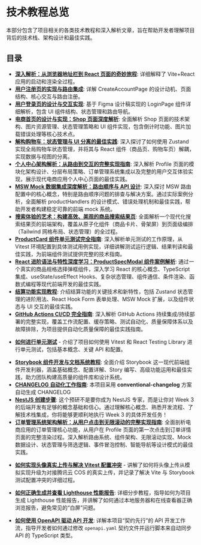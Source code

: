 # 技术教程总览

本部分包含了项目相关的各类技术教程和深入解析文章，旨在帮助开发者理解项目背后的技术栈、架构设计和最佳实践。

## 目录

- [**深入解析：从浏览器地址栏到 React 页面的奇妙旅程**](./how-vite-react-app-works.md): 详细解释了 Vite+React 应用的启动和渲染全过程。
- [**用户注册页的实现与路由集成**](./how-create-account-page-works.md): 详解 CreateAccountPage 的设计动机、页面结构、核心交互与路由注册。
- [**用户登录页的设计与交互实现**](./how-login-page-works.md): 基于 Figma 设计稿实现的 LoginPage 组件详细解析，包含 UI 组件结构、状态管理和路由导航。
- [**电商首页的设计与实现：Shop 页面深度解析**](./how-shop-page-works.md): 全面解析 Shop 页面的技术架构、图片资源管理、状态管理策略和 UI 组件实现，包含倒计时功能、图片加载错误处理等核心技术点。
- [**解构购物车：状态管理与 UI 分离的最佳实践**](./how-cart-and-state-management-works.md): 深入探讨了如何使用 Zustand 实现全局购物车状态管理，并将其与 React 组件（商品页、购物车页）解耦，实现数据与视图的分离。
- [**个人中心架构解析：从路由到交互的完整实现指南**](./how-profile-page-works.md): 深入解析 Profile 页面的模块化架构设计、分层布局策略、订单管理系统集成以及完整的用户交互体验实现，展示现代电商应用个人中心页面的最佳实践。
- [**MSW Mock 数据集成深度解析：路由顺序与 API 设计**](./how-msw-mock-integration-works.md): 深入探讨 MSW 路由配置中的核心概念，特别是路由顺序问题的排查与解决方案。通过实际案例分析，全面解析 productHandlers 的设计模式、错误处理机制和最佳实践，帮助开发者构建稳定可靠的前端 mock 系统。
- [**搜索体验的艺术：构建高效、美观的商品搜索结果页**](./how-search-result-page-works.md): 全面解析一个现代化搜索结果页的前端架构，覆盖从原子化组件（商品卡片、骨架屏）到页面级编排（Tailwind 网格布局、状态管理）的全过程。
- [**ProductCard 组件单元测试完全指南**](./how-ProductCard-unit-testing-works.md): 深入解析单元测试的工作原理，从 Vitest 环境配置到具体测试用例实现，详细讲解测试运行逻辑、结果判读和最佳实践，为前端组件测试提供完整的技术指南。
- [**React 进阶语法与特性深度学习：ProductSpecModal 组件案例解析**](./how-product-spec-modal-works.md): 通过一个真实的商品规格选择弹框组件，深入学习 React 的核心概念、TypeScript 集成、useState/useEffect Hooks、复杂状态管理、组件通信、条件渲染、函数式编程等现代前端开发的最佳实践。
- [**结算功能实现教程**](./how-checkout-functionality-works.md): 介绍结算功能的关键技术和新特性，包括 Zustand 状态管理的进阶用法、React Hook Form 表单处理、MSW Mock 扩展，以及组件状态与 UI 交互的最佳实践。
- [**GitHub Actions CI/CD 完全指南**](./how-github-actions-cicd-works.md): 深入解析 GitHub Actions 持续集成/持续部署的完整实现，覆盖工作流配置、缓存策略、测试自动化、质量保障体系以及故障排除，为项目提供自动化质量保障的最佳实践指南。

* [**如何进行单元测试**](./how-unit-testing-works.md) - 介绍了项目如何使用 Vitest 和 React Testing Library 进行单元测试，包括基本概念、关键 API 和配置。

- [**Storybook 组件开发与文档系统教程**](./how-storybook-works.md): 全面介绍 Storybook 这一现代前端组件开发利器，涵盖基础概念、配置详解、Story 编写、高级功能运用和最佳实践，助力团队构建高质量的组件库和设计系统。
- [**CHANGELOG 自动化工作指南**](./how-changelog-automation-works.md): 本项目采用 **conventional-changelog** 方案自动生成 CHANGELOG
- [**NestJS 创建步骤**](./how-nestjs-preparation-works.md): 这个预研不是要你成为 NestJS 专家，而是让你对 Week 3 的后端开发有足够的概念基础和信心。通过理解核心概念、熟悉开发流程、了解技术栈集成，你将能够更顺利地执行 Week 3 的具体开发任务！
- [**订单管理系统架构解析：从用户点击到无限滚动的完整实现指南**](./how-order-management-works.md): 全面剖析电商应用的订单管理核心功能，从用户在 Profile 页面的第一次点击到订单详情页面的完整渲染过程。深入解析路由系统、组件架构、无限滚动实现、Mock 数据设计、状态管理与筛选逻辑、事件冒泡控制、智能导航等设计模式的最佳实践。

* [**如何实现头像真实上传与解决 Vitest 配置冲突**](./how-real-avatar-upload-and-test-config-works.md) - 讲解了如何将头像上传从模拟实现升级为对接腾讯云 COS 的真实上传，并记录了解决 Vite 与 Storybook 测试配置冲突的详细过程。

- [**如何正确生成并查看 Lighthouse 性能报告**](./how-to-run-and-view-lighthouse-report.md): 详细分步教程，指导如何为项目生成 Lighthouse 性能报告，并讲解了如何通过本地服务器和在线查看器正确浏览报告，避免常见的“白屏”问题。

- [**如何使用 OpenAPI 驱动 API 开发**](./how-openapi-workflow-works.md): 详解本项目“契约先行”的 API 开发工作流，指导开发者如何通过修改 `openapi.yaml` 契约文件并运行脚本来自动同步 API 的 TypeScript 类型。

